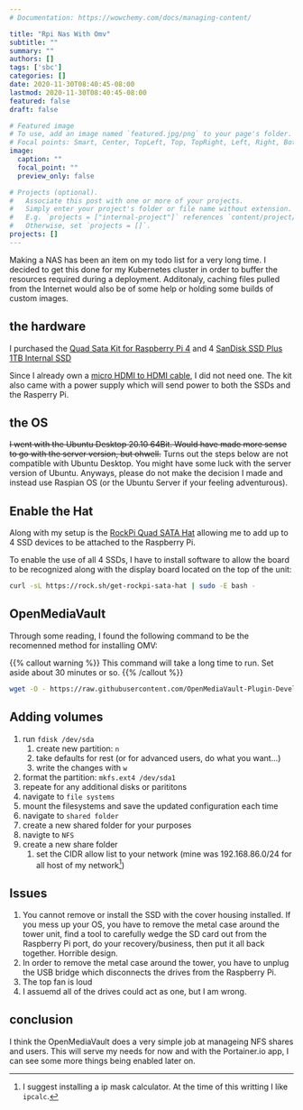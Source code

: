 ```yaml
---
# Documentation: https://wowchemy.com/docs/managing-content/

title: "Rpi Nas With Omv"
subtitle: ""
summary: ""
authors: []
tags: ['sbc']
categories: []
date: 2020-11-30T08:40:45-08:00
lastmod: 2020-11-30T08:40:45-08:00
featured: false
draft: false

# Featured image
# To use, add an image named `featured.jpg/png` to your page's folder.
# Focal points: Smart, Center, TopLeft, Top, TopRight, Left, Right, BottomLeft, Bottom, BottomRight.
image:
  caption: ""
  focal_point: ""
  preview_only: false

# Projects (optional).
#   Associate this post with one or more of your projects.
#   Simply enter your project's folder or file name without extension.
#   E.g. `projects = ["internal-project"]` references `content/project/deep-learning/index.md`.
#   Otherwise, set `projects = []`.
projects: []
---
```


Making a NAS has been an item on my todo list for a very long time. I decided to get this done for my Kubernetes cluster
in order to buffer the resources required during a deployment. Additonaly, caching files pulled from the Internet would also be of some help or holding some builds of custom images.

## the hardware

I purchased the [Quad Sata Kit for Raspberry Pi 4](https://shop.allnetchina.cn/products/quad-sata-hat-case-for-raspberry-pi-4) and 4 [SanDisk SSD Plus 1TB Internal SSD](https://www.amazon.com/dp/B07D998212/ref=cm_sw_em_r_mt_dp_vbBXFbNSJAJ2P?_encoding=UTF8&psc=1)

Since I already own a [micro HDMI to HDMI cable](https://www.amazon.com/dp/B06WWQ7KLV/ref=cm_sw_em_r_mt_dp_QdBXFb2NER7XX?_encoding=UTF8&psc=1), I did not need one. The kit also came with a power supply which will send power to both the SSDs and the Rasperry Pi.

## the OS

~~I went with the Ubuntu Desktop 20.10 64Bit. Would have made more sense to go with the server version, but ohwell.~~ Turns out the steps below are not compatible with Ubuntu Desktop. You might have some luck with the server version
of Ubuntu. Anyways, please do not make the decision I made and instead use Raspian OS (or the Ubuntu Server if your feeling adventurous).

## Enable the Hat

Along with my setup is the [RockPi Quad SATA Hat](https://wiki.radxa.com/News/2019/12/introduce-rockpi-sata-hat) allowing me to add up to 4 SSD devices to be attached to the Raspberry Pi.

To enable the use of all 4 SSDs, I have to install software to allow the board to be recognized along with the display board located on the top of the unit:


```bash
curl -sL https://rock.sh/get-rockpi-sata-hat | sudo -E bash -
```

## OpenMediaVault

Through some reading, I found the following command to be the recomenned method for installing OMV:

{{% callout warning %}}
This command will take a long time to run. Set aside about 30 minutes or so.
{{% /callout %}}

```bash
wget -O - https://raw.githubusercontent.com/OpenMediaVault-Plugin-Developers/installScript/master/install | sudo bash
```

## Adding volumes

1. run `fdisk /dev/sda`
   1. create new partition: `n`
   2. take defaults for rest (or for advanced users, do what you want...)
   3. write the changes with `w`
2. format the partition: `mkfs.ext4 /dev/sda1`
3. repeate for any additional disks or parititons
4. navigate to `file systems`
5. mount the filesystems and save the updated configuration each time
6. navigate to `shared folder`
7. create a new shared folder for your purposes
8. navigte to `NFS`
9. create a new share folder
   1. set the CIDR allow list to your network (mine was 192.168.86.0/24 for all host of my network[^1])

## Issues

1. You cannot remove or install the SSD with the cover housing installed. If you mess up your OS, you have to remove the metal case around the tower unit, find a tool to carefully wedge the SD card out from the Raspberry Pi port, do your recovery/business, then put it all back together. Horrible design.
2. In order to remove the metal case around the tower, you have to unplug the USB bridge which disconnects the drives from the Raspberry Pi.
3. The top fan is loud
4. I assuemd all of the drives could act as one, but I am wrong.

## conclusion

I think the OpenMediaVault does a very simple job at manageing NFS shares and users. This will serve my needs for now
and with the Portainer.io app, I can see some more things being enabled later on.

[^1]: I suggest installing a ip mask calculator. At the time of this writting I like `ipcalc`.
